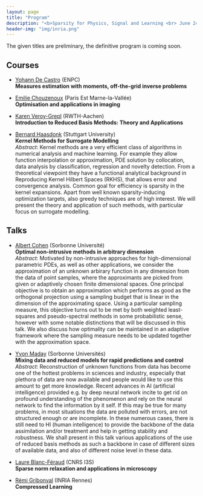 ```yaml
---
layout: page
title: "Program"
description: "<b>Sparsity for Physics, Signal and Learning <br> June 24th - 27th 2019</b>"
header-img: "img/inria.png"
---
```


The given titles are preliminary, the definitive program is coming soon.

## Courses
* [Yohann De Castro](https://ydecastro.github.io/) (ENPC)  
**Measures estimation with moments, off-the-grid inverse problems**

* [Emilie Chouzenoux](http://www-syscom.univ-mlv.fr/~chouzeno/) (Paris Est Marne-la-Vallée)  
**Optimisation and applications in imaging**

* [Karen Veroy-Grepl](https://www.aices.rwth-aachen.de/en/about-aices/people/principal-investigators/details-zur-person/veroy-grepl) (RWTH-Aachen)  
**Introduction to Reduced Basis Methods: Theory and Applications**

* [Bernard Haasdonk](https://www.ians.uni-stuttgart.de/institute/team/Haasdonk-00005/) (Stuttgart University)  
**Kernel Methods for Surrogate Modelling**  
 *Abstract*: Kernel methods are a very efficient class of algorithms
 in numerical analysis and machine learning.
 For example they allow function interpolation or approximation,
 PDE solution by collocation, data analysis by
 classification, regression and novelty detection.
 From a theoretical viewpoint they have a functional analytical
 background in Reproducing Kernel Hilbert Spaces (RKHS), that allows
 error and convergence analysis.
 Common goal for efficiency is sparsity in the kernel expansions.
 Apart from well known sparsity-inducing optimization targets, also
 greedy techniques are of high interest.
 We will present the theory and application of such methods,
 with particular focus on surrogate modelling.

## Talks
* [Albert Cohen](https://www.ljll.math.upmc.fr/cohen/) (Sorbonne Université)  
**Optimal non-intrusive methods in arbitrary dimension**  
 *Abstract*: Motivated by non-intrusive approaches for high-dimensional parametric PDEs, as well as other applications, we consider the approximation of an unknown arbirary function in any dimension from the data of point samples, where the approximants are picked from given or adaptively chosen finite dimensional spaces. One principal objective is to obtain an approximation which performs as good as the orthogonal projection using a sampling budget that is linear in the dimension of the approximating space. Using a particular sampling measure, this objective turns out to be met by both weighted least-squares and pseudo-spectral methods in some probabilistic sense, however with some notable distinctions that will be discussed in this talk. We also discuss how optimality can be maintained in an adaptive framework where the sampling measure needs to be updated together with the approximation space.

* [Yvon Maday](https://www.ljll.math.upmc.fr/maday/) (Sorbonne Universités)  
**Mixing data and reduced models for rapid predictions and control**  
 *Abstract*: Reconstruction of unknown functions from data has become one of the hottest problems in sciences and industry, especially that plethora of data are now available and people would like to use this amount to get more knowledge. Recent advances in AI (artificial intelligence) provided e.g. by deep neural network incite to get rid on profound understanding of the phenomenon and rely on the neural network to find the information by it self. If this may be true for many problems, in most situations the data are polluted with errors, are not structured enough or are incomplete. In these numerous cases, there is still need to HI (human intelligence) to provide the backbone of the data assimilation and/or treatment and help in getting stability and robustness. We shall present in this talk various applications of the use of reduced basis methods as such a backbone in case of different sizes of available data, and also of different noise level in these data.

* [Laure Blanc-Féraud](http://www-sop.inria.fr/members/Laure.Blanc_Feraud/) (CNRS I3S)  
**Sparse norm relaxation and applications in microscopy**

* [Rémi Gribonval](https://people.irisa.fr/Remi.Gribonval/) (INRIA Rennes)  
**Compressed Learning**
